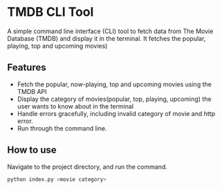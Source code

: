# TMDB CLI Tool

A simple command line interface (CLI) tool to fetch data from The Movie Database (TMDB) and display it in the terminal.
It fetches the popular, playing, top and upcoming movies)


## Features
 - Fetch the popular, now-playing, top and upcoming movies using the TMDB API
 - Display the category of movies(popular, top, playing, upcoming) the user wants to know about in the terminal
 - Handle errors gracefully, including invalid category of movie and http error.
 - Run through the command line.


## How to use

Navigate to the project directory, and run the command.
```bash
python index.py <movie category>
```
